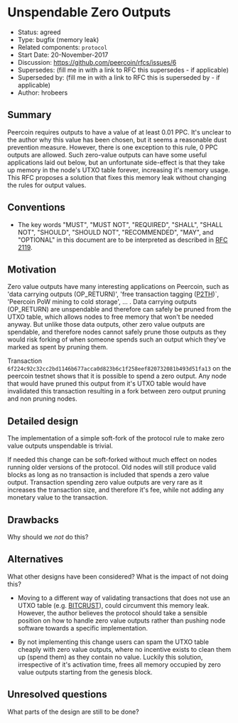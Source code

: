 # Unspendable Zero Outputs

- Status: agreed
- Type: bugfix (memory leak)
- Related components: `protocol`
- Start Date: 20-November-2017
- Discussion: https://github.com/peercoin/rfcs/issues/6
- Supersedes: (fill me in with a link to RFC this supersedes - if applicable)
- Superseded by: (fill me in with a link to RFC this is superseded by - if applicable)
- Author: hrobeers

## Summary

Peercoin requires outputs to have a value of at least 0.01 PPC.
It's unclear to the author why this value has been chosen, but it seems a reasonable dust prevention measure.
However, there is one exception to this rule, 0 PPC outputs are allowed.
Such zero-value outputs can have some useful applications laid out below, but an unfortunate side-effect is that they take up memory in the node's UTXO table forever, increasing it's memory usage.
This RFC proposes a solution that fixes this memory leak without changing the rules for output values.


## Conventions
- The key words "MUST", "MUST NOT", "REQUIRED", "SHALL", "SHALL NOT", "SHOULD", "SHOULD NOT", "RECOMMENDED", "MAY", and "OPTIONAL" in this document are to be interpreted as described in [RFC 2119](http://tools.ietf.org/html/rfc2119).


## Motivation

Zero value outputs have many interesting applications on Peercoin, such as 'data carrying outputs (OP_RETURN)', 'free transaction tagging ([P2TH](https://peerassets.github.io/P2TH/))`, 'Peercoin PoW mining to cold storage', ... .
Data carrying outputs (OP_RETURN) are unspendable and therefore can safely be pruned from the UTXO table, which allows nodes to free memory that won't be needed anyway.
But unlike those data outputs, other zero value outputs are spendable, and therefore nodes cannot safely prune those outputs as they would risk forking of when someone spends such an output which they've marked as spent by pruning them.

Transaction `6f224c92c32cc2bd1146b677acca0d823b6c1f258eef820732081b493d51fa13` on the peercoin testnet shows that it is possible to spend a zero output.
Any node that would have pruned this output from it's UTXO table would have invalidated this transaction resulting in a fork between zero output pruning and non pruning nodes.


## Detailed design

The implementation of a simple soft-fork of the protocol rule to make zero value outputs unspendable is trivial.

If needed this change can be soft-forked without much effect on nodes running older versions of the protocol.
Old nodes will still produce valid blocks as long as no transaction is included that spends a zero value output.
Transaction spending zero value outputs are very rare as it increases the transaction size, and therefore it's fee, while not adding any monetary value to the transaction.

## Drawbacks

Why should we *not* do this?

## Alternatives

What other designs have been considered? What is the impact of not doing this?

- Moving to a different way of validating transactions that does not use an UTXO table (e.g. [BITCRUST](https://bitcrust.org/)), could circumvent this memory leak. However, the author believes the protocol should take a sensible position on how to handle zero value outputs rather than pushing node software towards a specific implementation.

- By not implementing this change users can spam the UTXO table cheaply with zero value outputs, where no incentive exists to clean them up (spend them) as they contain no value. Luckily this solution, irrespective of it's activation time, frees all memory occupied by zero value outputs starting from the genesis block.

## Unresolved questions

What parts of the design are still to be done?
